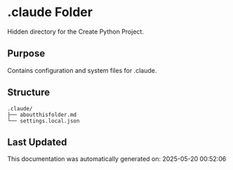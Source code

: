 <!-- filepath: /home/michaelnewham/Projects/create_python_project/.claude/aboutthisfolder.md -->
# .claude Folder

Hidden directory for the Create Python Project.

## Purpose

Contains configuration and system files for .claude.

## Structure

```
.claude/
├── aboutthisfolder.md
└── settings.local.json
```

## Last Updated

This documentation was automatically generated on: 2025-05-20 00:52:06
